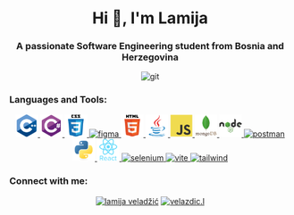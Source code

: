 <h1 align="center">Hi 👋, I'm Lamija</h1>
<h3 align="center">A passionate Software Engineering student from Bosnia and Herzegovina</h3>

<div align="center">
  <img src="https://github.com/LamijaVeladzic/LamijaVeladzic/assets/133516093/23ce279c-d37f-470d-b8bd-39fc5d448eb4" alt="git" />
</div>

<h3 align="left">Languages and Tools:</h3>
<p align="center"> <a href="https://www.w3schools.com/cpp/" target="_blank" rel="noreferrer"> <img src="https://raw.githubusercontent.com/devicons/devicon/master/icons/cplusplus/cplusplus-original.svg" alt="cplusplus" width="40" height="40"/> </a> <a href="https://www.w3schools.com/cs/" target="_blank" rel="noreferrer"> <img src="https://raw.githubusercontent.com/devicons/devicon/master/icons/csharp/csharp-original.svg" alt="csharp" width="40" height="40"/> </a> <a href="https://www.w3schools.com/css/" target="_blank" rel="noreferrer"> <img src="https://raw.githubusercontent.com/devicons/devicon/master/icons/css3/css3-original-wordmark.svg" alt="css3" width="40" height="40"/> </a> <a href="https://www.figma.com/" target="_blank" rel="noreferrer"> <img src="https://www.vectorlogo.zone/logos/figma/figma-icon.svg" alt="figma" width="40" height="40"/> </a> <a href="https://www.w3.org/html/" target="_blank" rel="noreferrer"> <img src="https://raw.githubusercontent.com/devicons/devicon/master/icons/html5/html5-original-wordmark.svg" alt="html5" width="40" height="40"/> </a> <a href="https://www.java.com" target="_blank" rel="noreferrer"> <img src="https://raw.githubusercontent.com/devicons/devicon/master/icons/java/java-original.svg" alt="java" width="40" height="40"/> </a> <a href="https://developer.mozilla.org/en-US/docs/Web/JavaScript" target="_blank" rel="noreferrer"> <img src="https://raw.githubusercontent.com/devicons/devicon/master/icons/javascript/javascript-original.svg" alt="javascript" width="40" height="40"/> </a> <a href="https://www.mongodb.com/" target="_blank" rel="noreferrer"> <img src="https://raw.githubusercontent.com/devicons/devicon/master/icons/mongodb/mongodb-original-wordmark.svg" alt="mongodb" width="40" height="40"/> </a> <a href="https://nodejs.org" target="_blank" rel="noreferrer"> <img src="https://raw.githubusercontent.com/devicons/devicon/master/icons/nodejs/nodejs-original-wordmark.svg" alt="nodejs" width="40" height="40"/> </a> <a href="https://postman.com" target="_blank" rel="noreferrer"> <img src="https://www.vectorlogo.zone/logos/getpostman/getpostman-icon.svg" alt="postman" width="40" height="40"/> </a> <a href="https://www.python.org" target="_blank" rel="noreferrer"> <img src="https://raw.githubusercontent.com/devicons/devicon/master/icons/python/python-original.svg" alt="python" width="40" height="40"/> </a> <a href="https://reactjs.org/" target="_blank" rel="noreferrer"> <img src="https://raw.githubusercontent.com/devicons/devicon/master/icons/react/react-original-wordmark.svg" alt="react" width="40" height="40"/> </a> <a href="https://www.selenium.dev" target="_blank" rel="noreferrer"> <img src="https://github.com/LamijaVeladzic/LamijaVeladzic/assets/133516093/d0b6ca28-bdba-45a0-9306-05a3378c9ae0" alt="selenium" width="40" height="40"/> </a> <a href="https://vitejs.dev/" target="_blank" rel="noreferrer"> <img src="https://github.com/LamijaVeladzic/LamijaVeladzic/assets/133516093/7c03b917-f53d-418b-b3c6-159f281f5dac" alt="vite" width="40" height="40"/> </a> <a href="https://tailwindcss.com/" target="_blank" rel="noreferrer"> <img src="https://github.com/LamijaVeladzic/LamijaVeladzic/assets/133516093/e7057dd0-b2fa-4fd4-9598-23b4fed9f17c" alt="tailwind" width="40" height="40"/> </a> </p>

<h3 align="left">Connect with me:</h3>
<p align="center">
<a href="https://www.linkedin.com/in/lamija-velad%C5%BEi%C4%87-a4b17b257/" target="blank"><img align="center" src="https://github.com/LamijaVeladzic/LamijaVeladzic/assets/133516093/6a31be03-be27-420a-9427-ead544edd3c6" alt="lamija veladžić" height="50" width="40" /></a>
<a href="https://www.instagram.com/veladzic.l/" target="blank"><img align="center" src="https://github.com/LamijaVeladzic/LamijaVeladzic/assets/133516093/6b802c70-aead-4899-8d40-2b87b083b65f" alt="velazdic.l" height="50" width="40" /></a>
</p>
